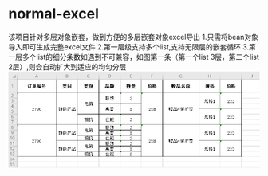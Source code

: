 # normal-excel
该项目针对多层对象嵌套，做到方便的多层嵌套对象excel导出
1.只需将bean对象导入即可生成完整excel文件
2.第一层级支持多个list,支持无限层的嵌套循环
3.第一层多个list的细分条数如遇到不可兼容，如图第一条（第一个list 3层，第二个list 2层）,则会自动扩大到适应的均匀分层
![Alt text](/excel-demo.png)
